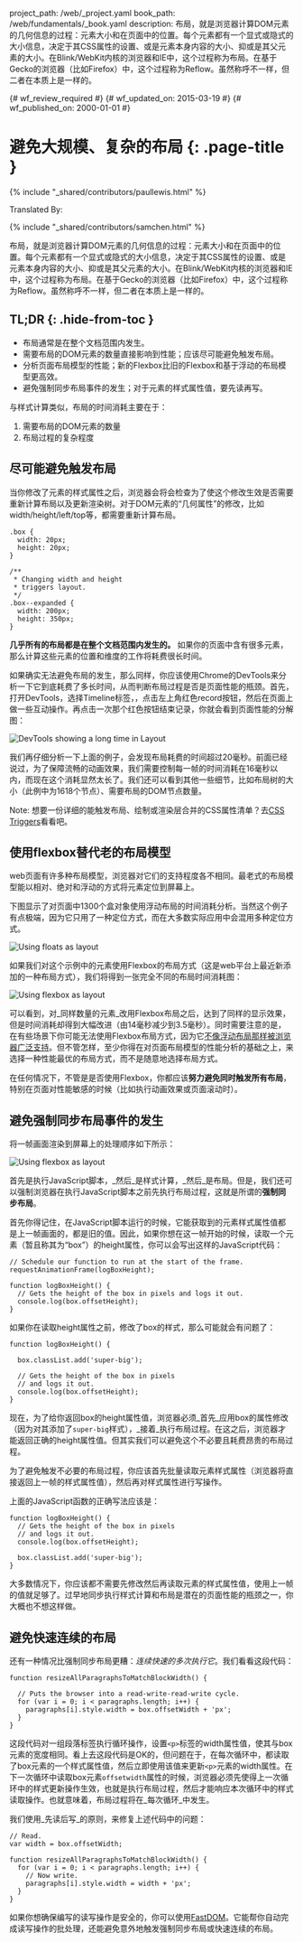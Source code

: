 project_path: /web/_project.yaml
book_path: /web/fundamentals/_book.yaml
description: 布局，就是浏览器计算DOM元素的几何信息的过程：元素大小和在页面中的位置。每个元素都有一个显式或隐式的大小信息，决定于其CSS属性的设置、或是元素本身内容的大小、抑或是其父元素的大小。在Blink/WebKit内核的浏览器和IE中，这个过程称为布局。在基于Gecko的浏览器（比如Firefox）中，这个过程称为Reflow。虽然称呼不一样，但二者在本质上是一样的。

{# wf_review_required #}
{# wf_updated_on: 2015-03-19 #}
{# wf_published_on: 2000-01-01 #}

# 避免大规模、复杂的布局 {: .page-title }

{% include "_shared/contributors/paullewis.html" %}


Translated By: 

{% include "_shared/contributors/samchen.html" %}


布局，就是浏览器计算DOM元素的几何信息的过程：元素大小和在页面中的位置。每个元素都有一个显式或隐式的大小信息，决定于其CSS属性的设置、或是元素本身内容的大小、抑或是其父元素的大小。在Blink/WebKit内核的浏览器和IE中，这个过程称为布局。在基于Gecko的浏览器（比如Firefox）中，这个过程称为Reflow。虽然称呼不一样，但二者在本质上是一样的。

## TL;DR {: .hide-from-toc }
- 布局通常是在整个文档范围内发生。
- 需要布局的DOM元素的数量直接影响到性能；应该尽可能避免触发布局。
- 分析页面布局模型的性能；新的Flexbox比旧的Flexbox和基于浮动的布局模型更高效。
- 避免强制同步布局事件的发生；对于元素的样式属性值，要先读再写。


与样式计算类似，布局的时间消耗主要在于：

1. 需要布局的DOM元素的数量
2. 布局过程的复杂程度

## 尽可能避免触发布局

当你修改了元素的样式属性之后，浏览器会将会检查为了使这个修改生效是否需要重新计算布局以及更新渲染树。对于DOM元素的“几何属性”的修改，比如width/height/left/top等，都需要重新计算布局。


    .box {
      width: 20px;
      height: 20px;
    }
    
    /**
     * Changing width and height
     * triggers layout.
     */
    .box--expanded {
      width: 200px;
      height: 350px;
    }
    

**几乎所有的布局都是在整个文档范围内发生的。** 如果你的页面中含有很多元素，那么计算这些元素的位置和维度的工作将耗费很长时间。

如果确实无法避免布局的发生，那么同样，你应该使用Chrome的DevTools来分析一下它到底耗费了多长时间，从而判断布局过程是否是页面性能的瓶颈。首先，打开DevTools，选择Timeline标签，，点击左上角红色record按钮，然后在页面上做一些互动操作。再点击一次那个红色按钮结束记录，你就会看到页面性能的分解图：

<img src="images/avoid-large-complex-layouts-and-layout-thrashing/big-layout.jpg" class="g--centered" alt="DevTools showing a long time in Layout" />

我们再仔细分析一下上面的例子，会发现布局耗费的时间超过20毫秒。前面已经说过，为了保障流畅的动画效果，我们需要控制每一帧的时间消耗在16毫秒以内，而现在这个消耗显然太长了。我们还可以看到其他一些细节，比如布局树的大小（此例中为1618个节点）、需要布局的DOM节点数量。

<!-- TODO: Verify note type! -->
Note: 想要一份详细的能触发布局、绘制或渲染层合并的CSS属性清单？去<a href="http://csstriggers.com/">CSS Triggers</a>看看吧。

## 使用flexbox替代老的布局模型
web页面有许多种布局模型，浏览器对它们的支持程度各不相同。最老式的布局模型能以相对、绝对和浮动的方式将元素定位到屏幕上。

下图显示了对页面中1300个盒对象使用浮动布局的时间消耗分析。当然这个例子有点极端，因为它只用了一种定位方式，而在大多数实际应用中会混用多种定位方式。

<img src="images/avoid-large-complex-layouts-and-layout-thrashing/layout-float.jpg" class="g--centered" alt="Using floats as layout" />

如果我们对这个示例中的元素使用Flexbox的布局方式（这是web平台上最近新添加的一种布局方式），我们将得到一张完全不同的布局时间消耗图：

<img src="images/avoid-large-complex-layouts-and-layout-thrashing/layout-flex.jpg" class="g--centered" alt="Using flexbox as layout" />

可以看到，对_同样数量的元素_改用Flexbox布局之后，达到了同样的显示效果，但是时间消耗却得到大幅改进（由14毫秒减少到3.5毫秒）。同时需要注意的是，在有些场景下你可能无法使用Flexbox布局方式，因为它[不像浮动布局那样被浏览器广泛支持](http://caniuse.com/#search=flexbox)。但不管怎样，至少你得在对页面布局模型的性能分析的基础之上，来选择一种性能最优的布局方式，而不是随意地选择布局方式。

在任何情况下，不管是是否使用Flexbox，你都应该**努力避免同时触发所有布局**，特别在页面对性能敏感的时候（比如执行动画效果或页面滚动时）。

## 避免强制同步布局事件的发生
将一帧画面渲染到屏幕上的处理顺序如下所示：

<img src="images/avoid-large-complex-layouts-and-layout-thrashing/frame.jpg" class="g--centered" alt="Using flexbox as layout" />

首先是执行JavaScript脚本，_然后_是样式计算，_然后_是布局。但是，我们还可以强制浏览器在执行JavaScript脚本之前先执行布局过程，这就是所谓的**强制同步布局**。

首先你得记住，在JavaScript脚本运行的时候，它能获取到的元素样式属性值都是上一帧画面的，都是旧的值。因此，如果你想在这一帧开始的时候，读取一个元素（暂且称其为“box”）的height属性，你可以会写出这样的JavaScript代码：


    // Schedule our function to run at the start of the frame.
    requestAnimationFrame(logBoxHeight);
    
    function logBoxHeight() {
      // Gets the height of the box in pixels and logs it out.
      console.log(box.offsetHeight);
    }
    

如果你在读取height属性之前，修改了box的样式，那么可能就会有问题了：


    function logBoxHeight() {
    
      box.classList.add('super-big');
    
      // Gets the height of the box in pixels
      // and logs it out.
      console.log(box.offsetHeight);
    }
    

现在，为了给你返回box的height属性值，浏览器必须_首先_应用box的属性修改（因为对其添加了`super-big`样式），_接着_执行布局过程。在这之后，浏览器才能返回正确的height属性值。但其实我们可以避免这个不必要且耗费昂贵的布局过程。

为了避免触发不必要的布局过程，你应该首先批量读取元素样式属性（浏览器将直接返回上一帧的样式属性值），然后再对样式属性进行写操作。

上面的JavaScript函数的正确写法应该是：


    function logBoxHeight() {
      // Gets the height of the box in pixels
      // and logs it out.
      console.log(box.offsetHeight);
    
      box.classList.add('super-big');
    }
    

大多数情况下，你应该都不需要先修改然后再读取元素的样式属性值，使用上一帧的值就足够了。过早地同步执行样式计算和布局是潜在的页面性能的瓶颈之一，你大概也不想这样做。

## 避免快速连续的布局
还有一种情况比强制同步布局更糟：_连续快速的多次执行它_。我们看看这段代码：


    function resizeAllParagraphsToMatchBlockWidth() {
    
      // Puts the browser into a read-write-read-write cycle.
      for (var i = 0; i < paragraphs.length; i++) {
        paragraphs[i].style.width = box.offsetWidth + 'px';
      }
    }
    

这段代码对一组段落标签执行循环操作，设置`<p>`标签的width属性值，使其与box元素的宽度相同。看上去这段代码是OK的，但问题在于，在每次循环中，都读取了box元素的一个样式属性值，然后立即使用该值来更新`<p>`元素的width属性。在下一次循环中读取box元素`offsetwidth`属性的时候，浏览器必须先使得上一次循环中的样式更新操作生效，也就是执行布局过程，然后才能响应本次循环中的样式读取操作。也就意味着，布局过程将在_每次循环_中发生。

我们使用_先读后写_的原则，来修复上述代码中的问题：


    // Read.
    var width = box.offsetWidth;
    
    function resizeAllParagraphsToMatchBlockWidth() {
      for (var i = 0; i < paragraphs.length; i++) {
        // Now write.
        paragraphs[i].style.width = width + 'px';
      }
    }
    

如果你想确保编写的读写操作是安全的，你可以使用[FastDOM](https://github.com/wilsonpage/fastdom)。它能帮你自动完成读写操作的批处理，还能避免意外地触发强制同步布局或快速连续的布局。


